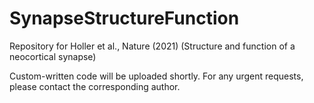# SynapseStructureFunction
Repository for Holler et al., Nature (2021) (Structure and function of a neocortical synapse) 

Custom-written code will be uploaded shortly.
For any urgent requests, please contact the corresponding author.
